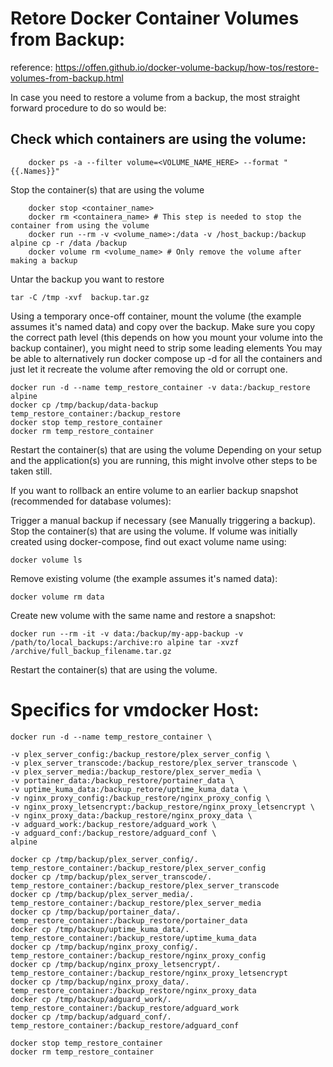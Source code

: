 # Retore Docker Container Volumes from Backup:
reference: https://offen.github.io/docker-volume-backup/how-tos/restore-volumes-from-backup.html

In case you need to restore a volume from a backup, the most straight forward procedure to do so would be:

## Check which containers are using the volume:
```
	docker ps -a --filter volume=<VOLUME_NAME_HERE> --format "{{.Names}}"
```

Stop the container(s) that are using the volume
```
	docker stop <container_name>
	docker rm <containera_name> # This step is needed to stop the container from using the volume
	docker run --rm -v <volume_name>:/data -v /host_backup:/backup alpine cp -r /data /backup
	docker volume rm <volume_name> # Only remove the volume after making a backup
```
Untar the backup you want to restore
```
tar -C /tmp -xvf  backup.tar.gz
```
Using a temporary once-off container, mount the volume (the example assumes it's named data) and copy over the backup. Make sure you copy the correct path level (this depends on how you mount your volume into the backup container), you might need to strip some leading elements
You may be able to alternatively run docker compose up -d for all the containers and just let it recreate the volume after removing the old or corrupt one.
```
docker run -d --name temp_restore_container -v data:/backup_restore alpine
docker cp /tmp/backup/data-backup temp_restore_container:/backup_restore
docker stop temp_restore_container
docker rm temp_restore_container
```
Restart the container(s) that are using the volume
Depending on your setup and the application(s) you are running, this might involve other steps to be taken still.

If you want to rollback an entire volume to an earlier backup snapshot (recommended for database volumes):

Trigger a manual backup if necessary (see Manually triggering a backup).
Stop the container(s) that are using the volume.
If volume was initially created using docker-compose, find out exact volume name using:
```
docker volume ls
```
Remove existing volume (the example assumes it's named data):
```
docker volume rm data
```
Create new volume with the same name and restore a snapshot:
```
docker run --rm -it -v data:/backup/my-app-backup -v /path/to/local_backups:/archive:ro alpine tar -xvzf /archive/full_backup_filename.tar.gz
```
Restart the container(s) that are using the volume.

# Specifics for vmdocker Host:
```
docker run -d --name temp_restore_container \

-v plex_server_config:/backup_restore/plex_server_config \
-v plex_server_transcode:/backup_restore/plex_server_transcode \
-v plex_server_media:/backup_restore/plex_server_media \
-v portainer_data:/backup_restore/portainer_data \
-v uptime_kuma_data:/backup_retore/uptime_kuma_data \
-v nginx_proxy_config:/backup_restore/nginx_proxy_config \
-v nginx_proxy_letsencrypt:/backup_restore/nginx_proxy_letsencrypt \
-v nginx_proxy_data:/backup_restore/nginx_proxy_data \
-v adguard_work:/backup_restore/adguard_work \
-v adguard_conf:/backup_restore/adguard_conf \
alpine

docker cp /tmp/backup/plex_server_config/. temp_restore_container:/backup_restore/plex_server_config
docker cp /tmp/backup/plex_server_transcode/. temp_restore_container:/backup_restore/plex_server_transcode
docker cp /tmp/backup/plex_server_media/. temp_restore_container:/backup_restore/plex_server_media
docker cp /tmp/backup/portainer_data/. temp_restore_container:/backup_restore/portainer_data
docker cp /tmp/backup/uptime_kuma_data/. temp_restore_container:/backup_restore/uptime_kuma_data
docker cp /tmp/backup/nginx_proxy_config/. temp_restore_container:/backup_restore/nginx_proxy_config
docker cp /tmp/backup/nginx_proxy_letsencrypt/. temp_restore_container:/backup_restore/nginx_proxy_letsencrypt
docker cp /tmp/backup/nginx_proxy_data/. temp_restore_container:/backup_restore/nginx_proxy_data
docker cp /tmp/backup/adguard_work/. temp_restore_container:/backup_restore/adguard_work
docker cp /tmp/backup/adguard_conf/. temp_restore_container:/backup_restore/adguard_conf

docker stop temp_restore_container
docker rm temp_restore_container
```
